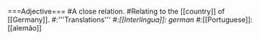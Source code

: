 ===Adjective===
#A close relation.
#Relating to the [[country]] of [[Germany]].
#:'''Translations'''
#:*[[Interlingua]]: german
#:*[[Portuguese]]: [[alemão]]